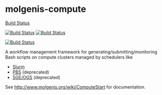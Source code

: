 # molgenis-compute


[Build Status](http://www.molgenis.org/jenkins/buildStatus/icon?job=molgenis-compute)

[![Build Status](http://www.molgenis.org/jenkins/buildStatus/icon?job=molgenis-compute&.png)](http://www.molgenis.org/jenkins/job/molgenis-compute/)
[![Build Status](https://molgenis50.gcc.rug.nl/jenkins/buildStatus/icon?job=molgenis-compute)](https://molgenis50.gcc.rug.nl/jenkins/job/molgenis-compute/)

[![Build Status](https://molgenis50.gcc.rug.nl/jenkins/buildStatus/icon?job=Build-molgenis-compute-pull-requests&build=66)](https://molgenis50.gcc.rug.nl/jenkins/job/Build-molgenis-compute-pull-requests/66/)

A workflow management framework for generating/submitting/monitoring Bash scripts on compute clusters managed by schedulers like
 - [Slurm](https://slurm.schedmd.com/)
 - [PBS](http://www.adaptivecomputing.com/products/open-source/torque/) (deprecated)
 - [SGE/OGS](http://gridscheduler.sourceforge.net/) (deprecated)

See http://www.molgenis.org/wiki/ComputeStart for documentation.
